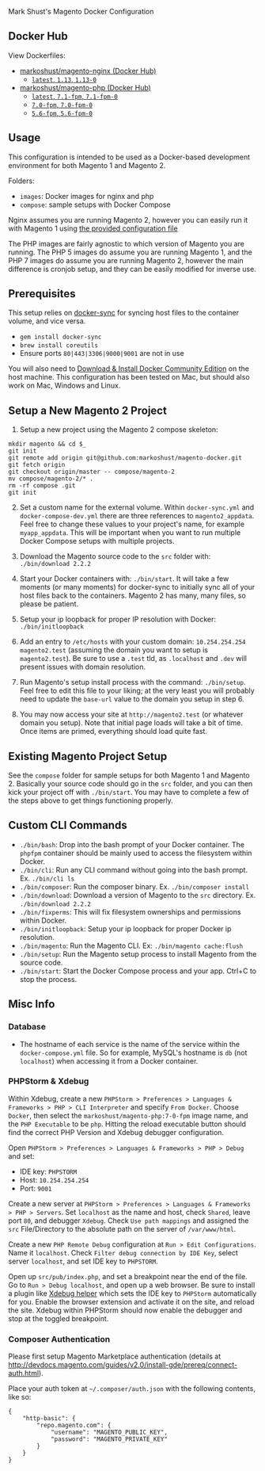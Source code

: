 Mark Shust's Magento Docker Configuration

## Docker Hub

View Dockerfiles:

- <a href="https://hub.docker.com/r/markoshust/magento-nginx/" target="_blank">markoshust/magento-nginx (Docker Hub)</a>
	- [`latest`, `1.13`, `1.13-0`](https://github.com/markoshust/magento-docker/tree/master/images/nginx/1.13)
- <a href="https://hub.docker.com/r/markoshust/magento-php/" target="_blank">markoshust/magento-php (Docker Hub)</a>
	- [`latest`, `7.1-fpm`, `7.1-fpm-0`](https://github.com/markoshust/magento-docker/tree/master/images/php/7.1)
	- [`7.0-fpm`, `7.0-fpm-0`](https://github.com/markoshust/magento-docker/tree/master/images/php/7.0)
	- [`5.6-fpm`, `5.6-fpm-0`](https://github.com/markoshust/magento-docker/tree/master/images/php/5.6)

## Usage

This configuration is intended to be used as a Docker-based development environment for both Magento 1 and Magento 2.

Folders:

- `images`: Docker images for nginx and php
- `compose`: sample setups with Docker Compose

Nginx assumes you are running Magento 2, however you can easily run it with Magento 1 using [the provided configuration file](https://github.com/markoshust/magento-docker/blob/master/images/nginx/1.13/conf/default.magento1.conf)

The PHP images are fairly agnostic to which version of Magento you are running. The PHP 5 images do assume you are running Magento 1, and the PHP 7 images do assume you are running Magento 2, however the main difference is cronjob setup, and they can be easily modified for inverse use.

## Prerequisites

This setup relies on <a href="http://docker-sync.io/" target="_blank">docker-sync</a> for syncing host files to the container volume, and vice versa.

- `gem install docker-sync`
- `brew install coreutils`
- Ensure ports `80|443|3306|9000|9001` are not in use

You will also need to <a href="https://www.docker.com/community-edition#/download" target="_blank">Download & Install Docker Community Edition</a> on the host machine. This configuration has been tested on Mac, but should also work on Mac, Windows and Linux.

## Setup a New Magento 2 Project

1. Setup a new project using the Magento 2 compose skeleton:

```
mkdir magento && cd $_
git init
git remote add origin git@github.com:markoshust/magento-docker.git
git fetch origin
git checkout origin/master -- compose/magento-2
mv compose/magento-2/* .
rm -rf compose .git
git init
```

2. Set a custom name for the external volume. Within `docker-sync.yml` and `docker-compose-dev.yml` there are three references to `magento2_appdata`. Feel free to change these values to your project's name, for example `myapp_appdata`. This will be important when you want to run multiple Docker Compose setups with multiple projects.

3. Download the Magento source code to the `src` folder with: `./bin/download 2.2.2`

4. Start your Docker containers with: `./bin/start`. It will take a few moments (or many moments) for docker-sync to initially sync all of your host files back to the containers. Magento 2 has many, many files, so please be patient.

5. Setup your ip loopback for proper IP resolution with Docker: `./bin/initloopback`

6. Add an entry to `/etc/hosts` with your custom domain: `10.254.254.254 magento2.test` (assuming the domain  you want to setup is `magento2.test`). Be sure to use a `.test` tld, as `.localhost` and `.dev` will present issues with domain resolution.

7. Run Magento's setup install process with the command: `./bin/setup`. Feel free to edit this file to your liking; at the very least you will probably need to update the `base-url` value to the domain you setup in step 6.

8. You may now access your site at `http://magento2.test` (or whatever domain you setup). Note that initial page loads will take a bit of time. Once items are primed, everything should load quite fast.

## Existing Magento Project Setup

See the `compose` folder for sample setups for both Magento 1 and Magento 2. Basically your source code should go in the `src` folder, and you can then kick your project off with `./bin/start`. You may have to complete a few of the steps above to get things functioning properly.

## Custom CLI Commands

- `./bin/bash`: Drop into the bash prompt of your Docker container. The `phpfpm` container should be mainly used to access the filesystem within Docker.
- `./bin/cli`: Run any CLI command without going into the bash prompt. Ex. `./bin/cli ls`
- `./bin/composer`: Run the composer binary. Ex. `./bin/composer install`
- `./bin/download`: Download a version of Magento to the `src` directory. Ex. `./bin/download 2.2.2`
- `./bin/fixperms`: This will fix filesystem ownerships and permissions within Docker.
- `./bin/initloopback`: Setup your ip loopback for proper Docker ip resolution.
- `./bin/magento`: Run the Magento CLI. Ex: `./bin/magento cache:flush`
- `./bin/setup`: Run the Magento setup process to install Magento from the source code.
- `./bin/start`: Start the Docker Compose process and your app. Ctrl+C to stop the process.

## Misc Info

### Database

- The hostname of each service is the name of the service within the `docker-compose.yml` file. So for example, MySQL's hostname is `db` (not `localhost`) when accessing it from a Docker container.

### PHPStorm & Xdebug

Within Xdebug, create a new `PHPStorm > Preferences > Languages & Frameworks > PHP > CLI Interpreter` and specify `From Docker`. Choose `Docker`, then select the `markoshust/magento-php:7-0-fpm` image name, and the `PHP Executable` to be `php`. Hitting the reload executable button should find the correct PHP Version and Xdebug debugger configuration.

Open `PHPStorm > Preferences > Languages & Frameworks > PHP > Debug` and set:

- IDE key: `PHPSTORM`
- Host: `10.254.254.254`
- Port: `9001`

Create a new server at  `PHPStorm > Preferences > Languages & Frameworks > PHP > Servers`. Set `localhost` as the name and host, check `Shared`, leave port `80`, and debugger `Xdebug`. Check `Use path mappings` and assigned the `src` File/Directory to the absolute path on the server of `/var/www/html`.

Create a new `PHP Remote Debug` configuration at `Run > Edit Configurations`. Name it `localhost`. Check `Filter debug connection by IDE Key`, select server `localhost`, and set IDE key to `PHPSTORM`.

Open up `src/pub/index.php`, and set a breakpoint near the end of the file. Go to `Run > Debug localhost`, and open up a web browser. Be sure to install a plugin like <a href="https://chrome.google.com/webstore/detail/xdebug-helper/eadndfjplgieldjbigjakmdgkmoaaaoc" target="_blank">Xdebug helper</a> which sets the IDE key to `PHPStorm` automatically for you. Enable the browser extension and activate it on the site, and reload the site. Xdebug within PHPStorm should now enable the debugger and stop at the toggled breakpoint.

### Composer Authentication

Please first setup Magento Marketplace authentication (details at <a href="http://devdocs.magento.com/guides/v2.0/install-gde/prereq/connect-auth.html" target="_blank">http://devdocs.magento.com/guides/v2.0/install-gde/prereq/connect-auth.html</a>).

Place your auth token at `~/.composer/auth.json` with the following contents, like so:

```
{
    "http-basic": {
        "repo.magento.com": {
            "username": "MAGENTO_PUBLIC_KEY",
            "password": "MAGENTO_PRIVATE_KEY"
        }
    }
}
```